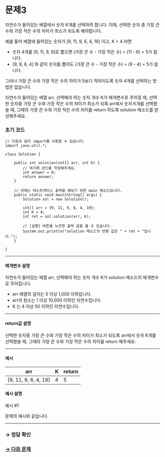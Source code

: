 # 문제3

자연수가 들어있는 배열에서 숫자 K개를 선택하려 합니다. 이때, 선택한 숫자 중 가장 큰 수와 가장 작은 수의 차이가 최소가 되도록 해야합니다.

예를 들어 배열에 들어있는 숫자가 [9, 11, 9, 6, 4, 19] 이고, K = 4 라면


* 숫자 4개를 [9, 11, 9, 6]로 뽑으면 (가장 큰 수 - 가장 작은 수) = (11 - 6) = 5가 됩니다.
* [9, 9, 6, 4] 와 같이 숫자를 뽑아도  (가장 큰 수 - 가장 작은 수) = (9 - 4) = 5가 됩니다.

그러나 가장 큰 수와 가장 작은 수의 차이가 5보다 작아지도록 숫자 4개를 선택하는 방법은 없습니다.

자연수가 들어있는 배열 arr, 선택해야 하는 숫자 개수 K가 매개변수로 주어질 때, 선택한 숫자중 가장 큰 수와 가장 작은 수의 차이가 최소가 되록 arr에서 숫자 K개를 선택했을 때, 그때의  가장 큰 수와 가장 작은 수의 차이를 return 하도록 solution 메소드를 완성해주세요.

### 초기 코드

```
// 다음과 같이 import를 사용할 수 있습니다.
import java.util.*;

class Solution {

    public int solution(int[] arr, int K) {
    	// 여기에 코드를 작성해주세요.
        int answer = 0;
        return answer;
    }

    // 아래는 테스트케이스 출력을 해보기 위한 main 메소드입니다.
    public static void main(String[] args) {
        Solution sol = new Solution();

        int[] arr = {9, 11, 9, 6, 4, 19};
        int K = 4;
        int ret = sol.solution(arr, K);

        // [실행] 버튼을 누르면 출력 값을 볼 수 있습니다.
        System.out.println("solution 메소드의 반환 값은 " + ret + "입니다.");
    }
    
}
```

---

#### 매개변수 설명
자연수가 들어있는 배열 arr, 선택해야 하는 숫자 개수 K가 solution 메소드의 매개변수로 주어집니다.

* arr 배열의 길이는 5 이상 1,000 이하입니다.
* arr의 원소는 1 이상 10,000 이하인 자연수입니다.
* K 는 4 이상 50 이하인 자연수입니다.

---

#### return값 설명
선택한 숫자중 가장 큰 수와 가장 작은 수의 차이가 최소가 되도록 arr에서 숫자 K개를 선택했을 때, 그때의  가장 큰 수와 가장 작은 수의 차이를 return 해주세요.

---

#### 예시

| arr                  | K | return |
|----------------------|---|--------|
| [9, 11, 9, 6, 4, 19] | 4 | 5      |

#### 예시 설명

예시 #1

문제의 예시와 같습니다.

---

### → 정답 확인

### [→ 다음 문제](https://github.com/tnehf18/cosPro/blob/main/java/ex_1st/ex_1st_06/no_04/desc_04.md "cosPro 1급 Java 6차 4번 문제")
